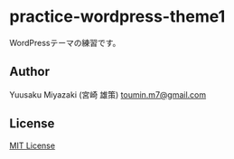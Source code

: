# practice-wordpress-theme1
WordPressテーマの練習です。

## Author
Yuusaku Miyazaki (宮崎 雄策) <toumin.m7@gmail.com>

## License
[MIT License](http://www.opensource.org/licenses/mit-license.php)